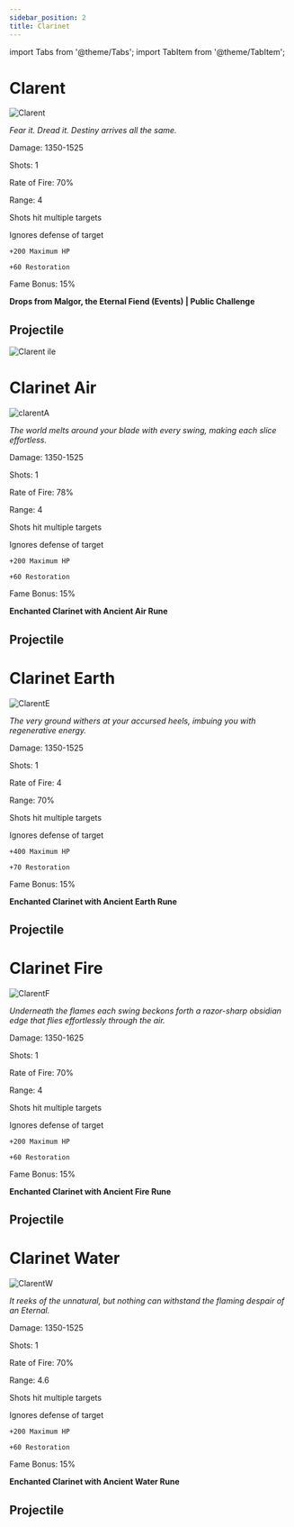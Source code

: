 ```yaml
---
sidebar_position: 2
title: Clarinet
---
```


import Tabs from '@theme/Tabs';
import TabItem from '@theme/TabItem';

<Tabs>
  <TabItem value="Clarinet" label="Clarinet" default>

# Clarent

![Clarent](https://vwiki.valorserver.com/api/item/picture/Clarinet)

<i>Fear it. Dread it. Destiny arrives all the same.</i>

Damage: 1350-1525

Shots: 1

Rate of Fire: 70% 

Range: 4

Shots hit multiple targets

Ignores defense of target

    +200 Maximum HP
    
    +60 Restoration

Fame Bonus: 15%

**Drops from Malgor, the Eternal Fiend (Events) | Public Challenge**

## Projectile

![Clarent ile](https://cdn.discordapp.com/attachments/948363241631916122/954070228550189116/Clarent.gif)

  </TabItem>
  <TabItem value="Air" label="Air">

# Clarinet Air

![clarentA](https://vwiki.valorserver.com/api/item/picture/clarinet%20air)

<i>The world melts around your blade with every swing, making each slice effortless.</i>

Damage: 1350-1525

Shots: 1

Rate of Fire: 78%

Range: 4

Shots hit multiple targets

Ignores defense of target

    +200 Maximum HP

    +60 Restoration

Fame Bonus: 15%

**Enchanted Clarinet with Ancient Air Rune**

## Projectile

  </TabItem>
  <TabItem value="Earth" label="Earth">

# Clarinet Earth

![ClarentE](https://vwiki.valorserver.com/api/item/picture/clarinet%20earth)

<i>The very ground withers at your accursed heels, imbuing you with regenerative energy.</i>

Damage: 1350-1525

Shots: 1

Rate of Fire: 4

Range: 70%

Shots hit multiple targets

Ignores defense of target

    +400 Maximum HP 

    +70 Restoration

Fame Bonus: 15%

**Enchanted Clarinet with Ancient Earth Rune**

## Projectile

  </TabItem>
  <TabItem value="Fire" label="Fire">

# Clarinet Fire

![ClarentF](https://vwiki.valorserver.com/api/item/picture/clarinet%20fire)

<i>Underneath the flames each swing beckons forth a razor-sharp obsidian edge that flies effortlessly through the air.</i>

Damage: 1350-1625

Shots: 1

Rate of Fire: 70% 

Range: 4

Shots hit multiple targets

Ignores defense of target

    +200 Maximum HP 

    +60 Restoration

Fame Bonus: 15%

**Enchanted Clarinet with Ancient Fire Rune**

## Projectile

  </TabItem>
  <TabItem value="Water" label="Water">

# Clarinet Water

![ClarentW](https://vwiki.valorserver.com/api/item/picture/clarinet%20water)

<i>It reeks of the unnatural, but nothing can withstand the flaming despair of an Eternal.</i>

Damage: 1350-1525

Shots: 1

Rate of Fire: 70% 

Range: 4.6

Shots hit multiple targets

Ignores defense of target

    +200 Maximum HP

    +60 Restoration
     
Fame Bonus: 15%

**Enchanted Clarinet with Ancient Water Rune**

## Projectile

  </TabItem>
</Tabs>

